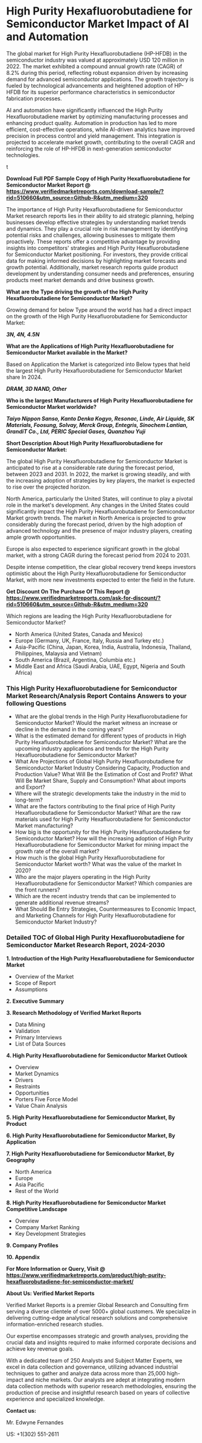 <meta name="title" content="Global  High Purity Hexafluorobutadiene for Semiconductor Market Impact of AI and Automation"><meta name="description" content="  The global market for High Purity Hexafluorobutadiene (HP-HFDB) in the semiconductor industry was valued at approximately USD 120 million in 2022. The market exhibit"><meta name="title" content=" High Purity Hexafluorobutadiene for Semiconductor Market Size, Share, Scope, Trends, Growth, Opportunities, Analysis, Forecast"> <h1>High Purity Hexafluorobutadiene for Semiconductor Market Impact of AI and Automation</h1> <p>The global market for High Purity Hexafluorobutadiene (HP-HFDB) in the semiconductor industry was valued at approximately USD 120 million in 2022. The market exhibited a compound annual growth rate (CAGR) of 8.2% during this period, reflecting robust expansion driven by increasing demand for advanced semiconductor applications. The growth trajectory is fueled by technological advancements and heightened adoption of HP-HFDB for its superior performance characteristics in semiconductor fabrication processes.</p> <p>AI and automation have significantly influenced the High Purity Hexafluorobutadiene market by optimizing manufacturing processes and enhancing product quality. Automation in production has led to more efficient, cost-effective operations, while AI-driven analytics have improved precision in process control and yield management. This integration is projected to accelerate market growth, contributing to the overall CAGR and reinforcing the role of HP-HFDB in next-generation semiconductor technologies.</p> t</p><p id="" class=""><strong>Download Full PDF Sample Copy of High Purity Hexafluorobutadiene for Semiconductor Market Report @ <a href="https://www.verifiedmarketreports.com/download-sample/?rid=510660&utm_source=Github-R&utm_medium=320" target="_blank">https://www.verifiedmarketreports.com/download-sample/?rid=510660&utm_source=Github-R&utm_medium=320</a></strong></p><p>The importance of&nbsp;High Purity Hexafluorobutadiene for Semiconductor Market research reports lies in their ability to aid strategic planning, helping businesses develop effective strategies by understanding market trends and dynamics. They play a crucial role in risk management by identifying potential risks and challenges, allowing businesses to mitigate them proactively. These reports offer a competitive advantage by providing insights into competitors' strategies and High Purity Hexafluorobutadiene for Semiconductor Market positioning. For investors, they provide critical data for making informed decisions by highlighting market forecasts and growth potential. Additionally, market research reports guide product development by understanding consumer needs and preferences, ensuring products meet market demands and drive business growth.</p><p><strong>What are the&nbsp;Type driving the growth of the High Purity Hexafluorobutadiene for Semiconductor Market?</strong></p><p id="" class="">Growing demand for below Type around the world has had a direct impact on the growth of the High Purity Hexafluorobutadiene for Semiconductor Market:</p><em><strong>3N, 4N, 4.5N</strong></em></p><strong>What are the&nbsp;Applications&nbsp;of High Purity Hexafluorobutadiene for Semiconductor Market available in the Market?</strong></p><p id="" class="">Based on Application the Market is categorized into Below types that held the largest High Purity Hexafluorobutadiene for Semiconductor Market share In 2024.</p><em><strong>DRAM, 3D NAND, Other</strong></em></p><strong>Who is the largest Manufacturers of High Purity Hexafluorobutadiene for Semiconductor Market worldwide?</strong></p><p><em><strong>Taiyo Nippon Sanso, Kanto Denka Kogyo, Resonac, Linde, Air Liquide, SK Materials, Foosung, Solvay, Merck Group, Entegris, Sinochem Lantian, GrandiT Co., Ltd, PERIC Special Gases, Quanzhou Yuji</strong></em></p><p id="" class=""><strong>Short Description About High Purity Hexafluorobutadiene for Semiconductor Market:</strong></p><p>The global High Purity Hexafluorobutadiene for Semiconductor Market is anticipated to rise at a considerable rate during the forecast period, between 2023 and 2031. In 2022, the market is growing steadily, and with the increasing adoption of strategies by key players, the market is expected to rise over the projected horizon.</p><p>North America, particularly the United States, will continue to play a pivotal role in the market's development. Any changes in the United States could significantly impact the High Purity Hexafluorobutadiene for Semiconductor Market growth trends. The market in North America is projected to grow considerably during the forecast period, driven by the high adoption of advanced technology and the presence of major industry players, creating ample growth opportunities.</p><p>Europe is also expected to experience significant growth in the global market, with a strong CAGR during the forecast period from 2024 to 2031.</p><p>Despite intense competition, the clear global recovery trend keeps investors optimistic about the High Purity Hexafluorobutadiene for Semiconductor Market, with more new investments expected to enter the field in the future.</p><p id="" class=""><strong>Get Discount On The Purchase Of This Report @ <a href="https://www.verifiedmarketreports.com/ask-for-discount/?rid=510660&utm_source=Github-R&utm_medium=320" target="_blank">https://www.verifiedmarketreports.com/ask-for-discount/?rid=510660&utm_source=Github-R&utm_medium=320</a></strong></p>Which regions are leading the High Purity Hexafluorobutadiene for Semiconductor Market?</p><ul><li>North America (United States, Canada and Mexico)</li><li>Europe (Germany, UK, France, Italy, Russia and Turkey etc.)</li><li>Asia-Pacific (China, Japan, Korea, India, Australia, Indonesia, Thailand, Philippines, Malaysia and Vietnam)</li><li>South America (Brazil, Argentina, Columbia etc.)</li><li>Middle East and Africa (Saudi Arabia, UAE, Egypt, Nigeria and South Africa)</li></ul><h3 id="" class="">This High Purity Hexafluorobutadiene for Semiconductor Market Research/Analysis Report Contains Answers to your following Questions</h3><ul><li>What are the global trends in the High Purity Hexafluorobutadiene for Semiconductor Market? Would the market witness an increase or decline in the demand in the coming years?</li><li>What is the estimated demand for different types of products in High Purity Hexafluorobutadiene for Semiconductor Market? What are the upcoming industry applications and trends for the High Purity Hexafluorobutadiene for Semiconductor Market?</li><li>What Are Projections of Global High Purity Hexafluorobutadiene for Semiconductor Market Industry Considering Capacity, Production and Production Value? What Will Be the Estimation of Cost and Profit? What Will Be Market Share, Supply and Consumption? What about imports and Export?</li><li>Where will the strategic developments take the industry in the mid to long-term?</li><li>What are the factors contributing to the final price of High Purity Hexafluorobutadiene for Semiconductor Market? What are the raw materials used for High Purity Hexafluorobutadiene for Semiconductor Market manufacturing?</li><li>How big is the opportunity for the High Purity Hexafluorobutadiene for Semiconductor Market? How will the increasing adoption of High Purity Hexafluorobutadiene for Semiconductor Market for mining impact the growth rate of the overall market?</li><li>How much is the global High Purity Hexafluorobutadiene for Semiconductor Market worth? What was the value of the market In 2020?</li><li>Who are the major players operating in the High Purity Hexafluorobutadiene for Semiconductor Market? Which companies are the front runners?</li><li>Which are the recent industry trends that can be implemented to generate additional revenue streams?</li><li>What Should Be Entry Strategies, Countermeasures to Economic Impact, and Marketing Channels for High Purity Hexafluorobutadiene for Semiconductor Market Industry?</li></ul><h3 id="" class="">Detailed TOC of Global High Purity Hexafluorobutadiene for Semiconductor Market Research Report, 2024-2030</h3><p id="" class=""><strong>1. Introduction of the High Purity Hexafluorobutadiene for Semiconductor Market</strong></p><ul><li>Overview of the Market</li><li>Scope of Report</li><li>Assumptions</li></ul><p id="" class=""><strong>2. Executive Summary</strong></p><p id="" class=""><strong>3. Research Methodology of Verified Market Reports</strong></p><ul><li>Data Mining</li><li>Validation</li><li>Primary Interviews</li><li>List of Data Sources</li></ul><p id="" class=""><strong>4. High Purity Hexafluorobutadiene for Semiconductor Market Outlook</strong></p><ul><li>Overview</li><li>Market Dynamics</li><li>Drivers</li><li>Restraints</li><li>Opportunities</li><li>Porters Five Force Model</li><li>Value Chain Analysis</li></ul><p id="" class=""><strong>5. High Purity Hexafluorobutadiene for Semiconductor Market, By Product</strong></p><p id="" class=""><strong>6. High Purity Hexafluorobutadiene for Semiconductor Market, By Application</strong></p><p id="" class=""><strong>7. High Purity Hexafluorobutadiene for Semiconductor Market, By Geography</strong></p><ul><li>North America</li><li>Europe</li><li>Asia Pacific</li><li>Rest of the World</li></ul><p id="" class=""><strong>8. High Purity Hexafluorobutadiene for Semiconductor Market Competitive Landscape</strong></p><ul><li>Overview</li><li>Company Market Ranking</li><li>Key Development Strategies</li></ul><p id="" class=""><strong>9. Company Profiles</strong></p><p id="" class=""><strong>10. Appendix</strong></p><p id="" class=""><strong>For More Information or Query, Visit @ <a href="https://www.verifiedmarketreports.com/product/high-purity-hexafluorobutadiene-for-semiconductor-market/" target="_blank">https://www.verifiedmarketreports.com/product/high-purity-hexafluorobutadiene-for-semiconductor-market/</a></strong></p><p id="" class=""><strong>About Us: Verified Market Reports</strong></p><p id="" class="">Verified Market Reports is a premier Global Research and Consulting firm serving a diverse clientele of over 5000+ global customers. We specialize in delivering cutting-edge analytical research solutions and comprehensive information-enriched research studies.</p><p id="" class="">Our expertise encompasses strategic and growth analyses, providing the crucial data and insights required to make informed corporate decisions and achieve key revenue goals.</p><p id="" class="">With a dedicated team of 250 Analysts and Subject Matter Experts, we excel in data collection and governance, utilizing advanced industrial techniques to gather and analyze data across more than 25,000 high-impact and niche markets. Our analysts are adept at integrating modern data collection methods with superior research methodologies, ensuring the production of precise and insightful research based on years of collective experience and specialized knowledge.</p><p id="" class=""><strong>Contact us:</strong></p><p id="" class="">Mr. Edwyne Fernandes</p><p id="" class="">US: +1(302) 551-2611</p>